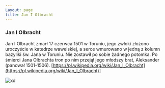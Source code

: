 ```yaml
---
Layout: page
title: Jan I Olbracht
---
```

### Jan I Olbracht
Jan I Olbracht zmarł 17 czerwca 1501 w Toruniu, jego zwłoki złożono uroczyście w katedrze wawelskiej, a serce wmurowano w jedną z kolumn bazyliki św. Jana w Toruniu. Nie zostawił po sobie żadnego potomka. Po śmierci Jana Olbrachta tron po nim przejął jego młodszy brat, Aleksander (panował 1501-1506).
[https://pl.wikipedia.org/wiki/Jan_I_Olbracht](https://pl.wikipedia.org/wiki/Jan_I_Olbracht)]

![xd](https://s3.viva.pl/newys/jan-i-olbracht-krol-polski-1459-1501-poczet-krolow-polskich-mal-marcello-bacciarelli-zbiory-zamku-krolewskiego-w-warszawie-630478-GALLERY_BIG.jpg)